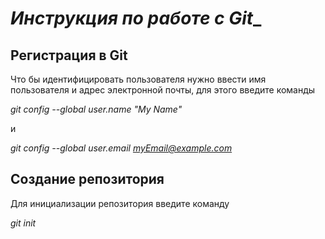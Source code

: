 # *Инструкция по работе с Git*_ 

## Регистрация в Git

Что бы идентифицировать пользователя нужно ввести имя пользователя и адрес электронной почты, для этого введите команды

*git config --global user.name "My Name"*

и

*git config --global user.email myEmail@example.com*

## Создание репозитория
Для инициализации репозитория введите команду 

*git init*
